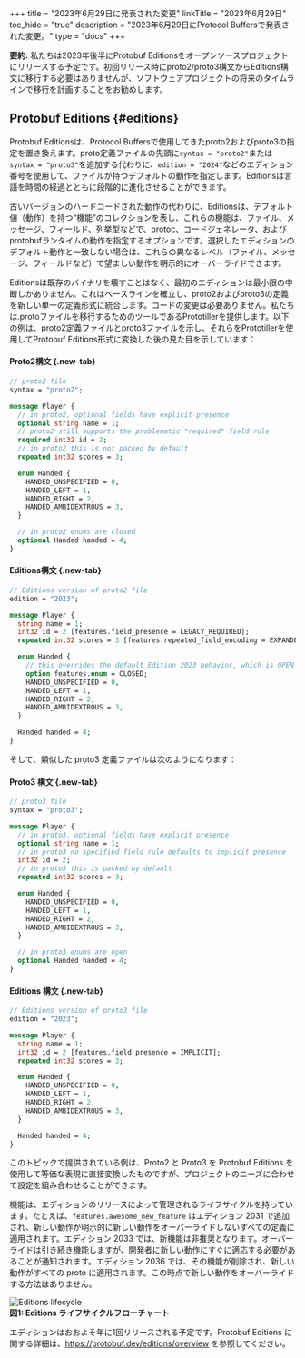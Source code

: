 +++
title = "2023年6月29日に発表された変更"
linkTitle = "2023年6月29日"
toc_hide = "true"
description = "2023年6月29日にProtocol Buffersで発表された変更。"
type = "docs"
+++

**要約:** 私たちは2023年後半にProtobuf Editionsをオープンソースプロジェクトにリリースする予定です。初回リリース時にproto2/proto3構文からEditions構文に移行する必要はありませんが、ソフトウェアプロジェクトの将来のタイムラインで移行を計画することをお勧めします。

## Protobuf Editions {#editions}

Protobuf Editionsは、Protocol Buffersで使用してきたproto2およびproto3の指定を置き換えます。proto定義ファイルの先頭に`syntax = "proto2"`または`syntax = "proto3"`を追加する代わりに、`edition = "2024"`などのエディション番号を使用して、ファイルが持つデフォルトの動作を指定します。Editionsは言語を時間の経過とともに段階的に進化させることができます。

古いバージョンのハードコードされた動作の代わりに、Editionsは、デフォルト値（動作）を持つ“機能”のコレクションを表し、これらの機能は、ファイル、メッセージ、フィールド、列挙型などで、protoc、コードジェネレータ、およびprotobufランタイムの動作を指定するオプションです。選択したエディションのデフォルト動作と一致しない場合は、これらの異なるレベル（ファイル、メッセージ、フィールドなど）で望ましい動作を明示的にオーバーライドできます。

Editionsは既存のバイナリを壊すことはなく、最初のエディションは最小限の中断しかありません。これはベースラインを確立し、proto2およびproto3の定義を新しい単一の定義形式に統合します。コードの変更は必要ありません。私たちは.protoファイルを移行するためのツールであるPrototillerを提供します。以下の例は、proto2定義ファイルとproto3ファイルを示し、それらをPrototillerを使用してProtobuf Editions形式に変換した後の見た目を示しています：

<section class="tabs">

#### Proto2構文 {.new-tab}

```proto
// proto2 file
syntax = "proto2";

message Player {
  // in proto2, optional fields have explicit presence
  optional string name = 1;
  // proto2 still supports the problematic "required" field rule
  required int32 id = 2;
  // in proto2 this is not packed by default
  repeated int32 scores = 3;

  enum Handed {
    HANDED_UNSPECIFIED = 0,
    HANDED_LEFT = 1,
    HANDED_RIGHT = 2,
    HANDED_AMBIDEXTROUS = 3,
  }

  // in proto2 enums are closed
  optional Handed handed = 4;
}
```

#### Editions構文 {.new-tab}

```proto
// Editions version of proto2 file
edition = "2023";

message Player {
  string name = 1;
  int32 id = 2 [features.field_presence = LEGACY_REQUIRED];
  repeated int32 scores = 3 [features.repeated_field_encoding = EXPANDED];

  enum Handed {
    // this overrides the default Edition 2023 behavior, which is OPEN
    option features.enum = CLOSED;
    HANDED_UNSPECIFIED = 0,
    HANDED_LEFT = 1,
    HANDED_RIGHT = 2,
    HANDED_AMBIDEXTROUS = 3,
  }

  Handed handed = 4;
}
```

</section>

そして、類似した proto3 定義ファイルは次のようになります：

<section class="tabs">

#### Proto3 構文 {.new-tab}

```proto
// proto3 file
syntax = "proto3";

message Player {
  // in proto3, optional fields have explicit presence
  optional string name = 1;
  // in proto3 no specified field rule defaults to implicit presence
  int32 id = 2;
  // in proto3 this is packed by default
  repeated int32 scores = 3;

  enum Handed {
    HANDED_UNSPECIFIED = 0,
    HANDED_LEFT = 1,
    HANDED_RIGHT = 2,
    HANDED_AMBIDEXTROUS = 3,
  }

  // in proto3 enums are open
  optional Handed handed = 4;
}
```

#### Editions 構文 {.new-tab}

```proto
// Editions version of proto3 file
edition = "2023";

message Player {
  string name = 1;
  int32 id = 2 [features.field_presence = IMPLICIT];
  repeated int32 scores = 3;

  enum Handed {
    HANDED_UNSPECIFIED = 0,
    HANDED_LEFT = 1,
    HANDED_RIGHT = 2,
    HANDED_AMBIDEXTROUS = 3,
  }

  Handed handed = 4;
}
```

</section>

このトピックで提供されている例は、Proto2 と Proto3 を Protobuf Editions を使用して等価な表現に直接変換したものですが、プロジェクトのニーズに合わせて設定を組み合わせることができます。

機能は、エディションのリリースによって管理されるライフサイクルを持っています。たとえば、`features.awesome_new_feature` はエディション 2031 で追加され、新しい動作が明示的に新しい動作をオーバーライドしないすべての定義に適用されます。エディション 2033 では、新機能は非推奨となります。オーバーライドは引き続き機能しますが、開発者に新しい動作にすぐに適応する必要があることが通知されます。エディション 2036 では、その機能が削除され、新しい動作がすべての proto に適用されます。この時点で新しい動作をオーバーライドする方法はありません。

![Editions lifecycle](/images/protobuf-editions-lifecycle-short.png "Editions lifecycle")
\
**図1: Editions ライフサイクルフローチャート**

エディションはおおよそ年に1回リリースされる予定です。Protobuf Editions に関する詳細は、https://protobuf.dev/editions/overview を参照してください。
